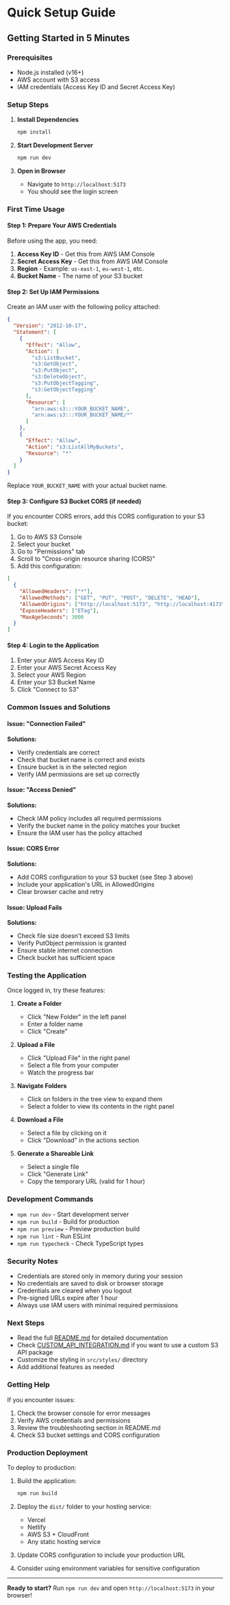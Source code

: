 # Quick Setup Guide

## Getting Started in 5 Minutes

### Prerequisites
- Node.js installed (v16+)
- AWS account with S3 access
- IAM credentials (Access Key ID and Secret Access Key)

### Setup Steps

1. **Install Dependencies**
   ```bash
   npm install
   ```

2. **Start Development Server**
   ```bash
   npm run dev
   ```

3. **Open in Browser**
   - Navigate to `http://localhost:5173`
   - You should see the login screen

### First Time Usage

#### Step 1: Prepare Your AWS Credentials

Before using the app, you need:

1. **Access Key ID** - Get this from AWS IAM Console
2. **Secret Access Key** - Get this from AWS IAM Console
3. **Region** - Example: `us-east-1`, `eu-west-1`, etc.
4. **Bucket Name** - The name of your S3 bucket

#### Step 2: Set Up IAM Permissions

Create an IAM user with the following policy attached:

```json
{
  "Version": "2012-10-17",
  "Statement": [
    {
      "Effect": "Allow",
      "Action": [
        "s3:ListBucket",
        "s3:GetObject",
        "s3:PutObject",
        "s3:DeleteObject",
        "s3:PutObjectTagging",
        "s3:GetObjectTagging"
      ],
      "Resource": [
        "arn:aws:s3:::YOUR_BUCKET_NAME",
        "arn:aws:s3:::YOUR_BUCKET_NAME/*"
      ]
    },
    {
      "Effect": "Allow",
      "Action": "s3:ListAllMyBuckets",
      "Resource": "*"
    }
  ]
}
```

Replace `YOUR_BUCKET_NAME` with your actual bucket name.

#### Step 3: Configure S3 Bucket CORS (if needed)

If you encounter CORS errors, add this CORS configuration to your S3 bucket:

1. Go to AWS S3 Console
2. Select your bucket
3. Go to "Permissions" tab
4. Scroll to "Cross-origin resource sharing (CORS)"
5. Add this configuration:

```json
[
  {
    "AllowedHeaders": ["*"],
    "AllowedMethods": ["GET", "PUT", "POST", "DELETE", "HEAD"],
    "AllowedOrigins": ["http://localhost:5173", "http://localhost:4173"],
    "ExposeHeaders": ["ETag"],
    "MaxAgeSeconds": 3000
  }
]
```

#### Step 4: Login to the Application

1. Enter your AWS Access Key ID
2. Enter your AWS Secret Access Key
3. Select your AWS Region
4. Enter your S3 Bucket Name
5. Click "Connect to S3"

### Common Issues and Solutions

#### Issue: "Connection Failed"

**Solutions:**
- Verify credentials are correct
- Check that bucket name is correct and exists
- Ensure bucket is in the selected region
- Verify IAM permissions are set up correctly

#### Issue: "Access Denied"

**Solutions:**
- Check IAM policy includes all required permissions
- Verify the bucket name in the policy matches your bucket
- Ensure the IAM user has the policy attached

#### Issue: CORS Error

**Solutions:**
- Add CORS configuration to your S3 bucket (see Step 3 above)
- Include your application's URL in AllowedOrigins
- Clear browser cache and retry

#### Issue: Upload Fails

**Solutions:**
- Check file size doesn't exceed S3 limits
- Verify PutObject permission is granted
- Ensure stable internet connection
- Check bucket has sufficient space

### Testing the Application

Once logged in, try these features:

1. **Create a Folder**
   - Click "New Folder" in the left panel
   - Enter a folder name
   - Click "Create"

2. **Upload a File**
   - Click "Upload File" in the right panel
   - Select a file from your computer
   - Watch the progress bar

3. **Navigate Folders**
   - Click on folders in the tree view to expand them
   - Select a folder to view its contents in the right panel

4. **Download a File**
   - Select a file by clicking on it
   - Click "Download" in the actions section

5. **Generate a Shareable Link**
   - Select a single file
   - Click "Generate Link"
   - Copy the temporary URL (valid for 1 hour)

### Development Commands

- `npm run dev` - Start development server
- `npm run build` - Build for production
- `npm run preview` - Preview production build
- `npm run lint` - Run ESLint
- `npm run typecheck` - Check TypeScript types

### Security Notes

- Credentials are stored only in memory during your session
- No credentials are saved to disk or browser storage
- Credentials are cleared when you logout
- Pre-signed URLs expire after 1 hour
- Always use IAM users with minimal required permissions

### Next Steps

- Read the full [README.md](./README.md) for detailed documentation
- Check [CUSTOM_API_INTEGRATION.md](./CUSTOM_API_INTEGRATION.md) if you want to use a custom S3 API package
- Customize the styling in `src/styles/` directory
- Add additional features as needed

### Getting Help

If you encounter issues:

1. Check the browser console for error messages
2. Verify AWS credentials and permissions
3. Review the troubleshooting section in README.md
4. Check S3 bucket settings and CORS configuration

### Production Deployment

To deploy to production:

1. Build the application:
   ```bash
   npm run build
   ```

2. Deploy the `dist/` folder to your hosting service:
   - Vercel
   - Netlify
   - AWS S3 + CloudFront
   - Any static hosting service

3. Update CORS configuration to include your production URL

4. Consider using environment variables for sensitive configuration

---

**Ready to start?** Run `npm run dev` and open `http://localhost:5173` in your browser!
